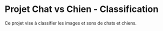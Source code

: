 # Projet Chat vs Chien - Classification
Ce projet vise à classifier les images et sons de chats et chiens.
